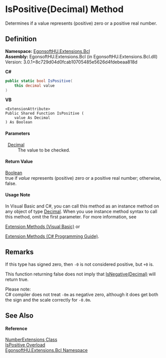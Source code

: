 # IsPositive(Decimal) Method


Determines if a value represents (positive) zero or a positive real number.



## Definition
**Namespace:** <a href="N_EgonsoftHU_Extensions_Bcl.md">EgonsoftHU.Extensions.Bcl</a>  
**Assembly:** EgonsoftHU.Extensions.Bcl (in EgonsoftHU.Extensions.Bcl.dll) Version: 3.0.1+8c729d04d0fcab10705485e5626d4fdebeaa818d

**C#**
``` C#
public static bool IsPositive(
	this decimal value
)
```
**VB**
``` VB
<ExtensionAttribute>
Public Shared Function IsPositive ( 
	value As Decimal
) As Boolean
```



#### Parameters
<dl><dt>  <a href="https://learn.microsoft.com/dotnet/api/system.decimal" target="_blank" rel="noopener noreferrer">Decimal</a></dt><dd>The value to be checked.</dd></dl>

#### Return Value
<a href="https://learn.microsoft.com/dotnet/api/system.boolean" target="_blank" rel="noopener noreferrer">Boolean</a>  
true if *value* represents (positive) zero or a positive real number; otherwise, false.

#### Usage Note
In Visual Basic and C#, you can call this method as an instance method on any object of type <a href="https://learn.microsoft.com/dotnet/api/system.decimal" target="_blank" rel="noopener noreferrer">Decimal</a>. When you use instance method syntax to call this method, omit the first parameter. For more information, see <a href="https://docs.microsoft.com/dotnet/visual-basic/programming-guide/language-features/procedures/extension-methods" target="_blank" rel="noopener noreferrer">

Extension Methods (Visual Basic)</a> or <a href="https://docs.microsoft.com/dotnet/csharp/programming-guide/classes-and-structs/extension-methods" target="_blank" rel="noopener noreferrer">

Extension Methods (C# Programming Guide)</a>.

## Remarks

If this type has signed zero, then `-0` is not considered positive, but `+0` is.

This function returning false does not imply that <a href="M_EgonsoftHU_Extensions_Bcl_NumberExtensions_IsNegative_1.md">IsNegative(Decimal)</a> will return true.

Please note:  
C# compiler does not treat `-0m` as negative zero, although it does get both the sign and the scale correctly for `-0.0m`.


## See Also


#### Reference
<a href="T_EgonsoftHU_Extensions_Bcl_NumberExtensions.md">NumberExtensions Class</a>  
<a href="Overload_EgonsoftHU_Extensions_Bcl_NumberExtensions_IsPositive.md">IsPositive Overload</a>  
<a href="N_EgonsoftHU_Extensions_Bcl.md">EgonsoftHU.Extensions.Bcl Namespace</a>  
